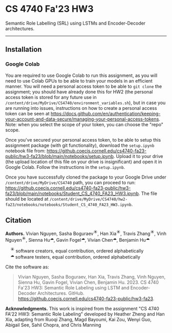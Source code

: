 # CS 4740 Fa'23 HW3

Semantic Role Labelling (SRL) using LSTMs and Encoder-Decoder architectures. 

---

## Installation

### Google Colab

You are required to use Google Colab to run this assignment, as you will need to use Colab GPUs to be 
able to train your models in an efficient manner. You will need a personal access token to be able
to `git clone` the assignment; you should have already done this for HW2 (the personal access token is stored for any 
future use in `/content/drive/MyDrive/CS4740/environment_variables.sh`), but in case you are running into issues,
instructions on how to create a personal access token can be seen at
https://docs.github.com/en/authentication/keeping-your-account-and-data-secure/managing-your-personal-access-tokens.
Note: when you select the scope of your token, you can choose the "repo" scope.

Once you've secured your personal access token, to be able to setup this assignment package (with git functionality),
download the `setup.ipynb` notebook file from:
https://github.coecis.cornell.edu/cs4740-fa23-public/hw3-fa23/blob/main/notebooks/setup.ipynb. Upload it to your drive (the
upload location of this file on your drive is insignificant) and open it in Google Colab. Follow the instructions in
the `setup.ipynb`.

Once you have successfully cloned the package to your Google Drive under `/content/drive/MyDrive/CS4740` path, you can
proceed to run: https://github.coecis.cornell.edu/cs4740-fa23-public/hw3-fa23/blob/main/notebooks/Student_CS_4740_FA23_HW3.ipynb. The file should be
located at `/content/drive/MyDrive/CS4740/hw2-fa23/notebooks/notebooks/Student_CS_4740_FA23_HW3.ipynb`.

## Citation

**Authors.** Vivian Nguyen, Sasha Boguraev<sup>&#9728;</sup>, Han Xia<sup>&#9728;</sup>,
Travis Zhang<sup>&#9728;</sup>, Vinh Nguyen<sup>&#9728;</sup>, Sienna Hu<sup>&#9729;</sup>,
Gavin Fogel<sup>&#9729;</sup>, Vivian Chen<sup>&#9729;</sup>, Benjamin Hu<sup>&#9729;</sup>

&nbsp;&nbsp;&nbsp;&nbsp;<sup>&#9728;</sup> software creators, equal contribution, ordered alphabetically <br/>
&nbsp;&nbsp;&nbsp;&nbsp;<sup>&#9729;</sup> software testers, equal contribution, ordered alphabetically

Cite the software as:

> Vivian Nguyen, Sasha Boguraev, Han Xia, Travis Zhang, Vinh Nguyen, Sienna Hu, Gavin Fogel,
> Vivian Chen, Benjamin Hu. 2023. CS 4740 Fa'23 HW3: Semantic Role Labeling using LSTM and Encoder-Decoder Architectures. GitHub.
> https://github.coecis.cornell.edu/cs4740-fa23-public/hw3-fa23.

**Acknowledgments.** This work is inspired from the assignment "CS 4740 FA'22 HW3: Semantic Role Labeling" developed by Heather Zheng and Han Xia, adapting from Ruoqi Zhang, Magd Bayoumi, Kai Zou, Wenyi Guo, Abigail See, Sahil Chopra, and Chris Manning
